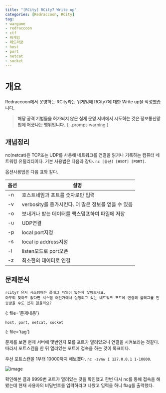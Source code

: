 ```yaml
---
title: "[RCity] RCity7 Write up"
categories: [Redraccoon, RCity]
tag:
- wargame
- redraccoon
- ctf
- 워게임
- 레드라쿤
- host
- port
- netcat
- socket
---
```


# 개요
Redraccoon에서 운영하는 RCity라는 워게임에 RCity7에 대한 Write up을 작성했습니다.


> **해당 공격 기법들을 허가되지 않은 실제 운영 서버에서 시도하는 것은 정보통신망법에 어긋나는 행위입니다.**
{: .prompt-warning }

## 개념정리
nc(netcat)은 TCP또는 UDP를 사용해 네트워크를 연결을 읽거나 기록하는 컴퓨터 네트워킹 유틸리티이다. 기본 사용법은 다음과 같다. `nc [옵션] [HSOT] [PORT]`.

옵션사용법은 다음 표와 같다.

|옵션|설명|
|---|----|
|-n|호스트네임과 포트를 숫자로만 입력|
|-v|verbosity를 증가시킨다. 더 많은 정보를 얻을 수 있음|
|-o|보내거나 받는 데이터를 핵스덤프하여 파일에 저장|
|-u|UDP연결|
|-p|local port지정|
|-s|local ip address지정|
|-l|listen모드로 port오픈|
|-z|최소한의 데이터로 연결|


## 문제분석
```
rcity7 유저 시스템에는 플래그 파일이 있는지 찾아보세요.
아무리 찾아도 없다면 시스템 어딘가에서 실행되고 있는 네트워크 포트에 연결해 플래그를 전송받을 수도 있지 않을까요?
``` 
{: file='문제내용'}

```
host, port, netcat, socket
```
{: file='tag'}

문제를 보면 현제 서버에 몇번인지 모를 포트가 열려있으니 연결을 시켜보라는 것같다. 따라서 포트스캔을 한 뒤 열러있는 포트에 접속을 하는 것이 목표이다.


우선 포트스캔을 1부터 10000까지 해보겠다. `nc -zvnw 1 127.0.0.1 1-10000`.

![image](https://Jimin0605.github.io/assets/img/Redraccoon/RCity/23.png)

확인해본 결과 9999번 포트가 열려있는 것을 확인했고 한번 다시 nc를 통해 접속을 해봤는데 현재 사용자의 비밀번호를 입력하라고 나왔고 입력을 하니 flag를 출력했다.